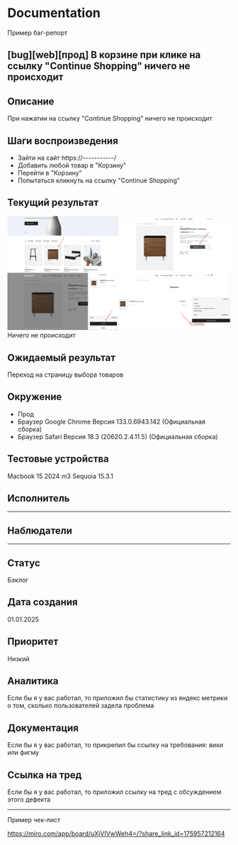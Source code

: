 # Documentation

Пример баг-репорт

## [bug][web][прод] В корзине при клике на ссылку "Continue Shopping" ничего не происходит

## Описание

При нажатии на ссылку "Continue Shopping" ничего не происходит

## Шаги воспроизведения

* Зайти на сайт   https://-----------/
* Добавить любой товар в "Корзину"
* Перейти в "Корзину"
* Попытаться кликнуть на ссылку "Continue Shopping"

## Текущий результат

![Header](https://github.com/psinyugin/Documentation/blob/main/assets/scrin.png)
Ничего не происходит

## Ожидаемый результат

Переход на страницу выбора товаров

## Окружение

* Прод
* Браузер Google Chrome Версия 133.0.6943.142 (Официальная сборка)
* Браузер Safari Версия 18.3 (20620.2.4.11.5) (Официальная сборка)
  
## Тестовые устройства

Macbook 15 2024 m3 Sequoia 15.3.1

## Исполнитель

_______________

## Наблюдатели

_______________

## Статус

Бэклог

## Дата создания

01.01.2025

## Приоритет

Низкий

## Аналитика

Если бы я у вас работал, то приложил бы статистику из яндекс метрики о том, сколько пользователей задела проблема

## Документация

Если бы я у вас работал, то прикрепил бы ссылку на требования: вики или фигму

## Ссылка на тред

Если бы я у вас работал, то приложил ссылку на тред с обсуждением этого дефекта

_____________________________________

Пример чек-лист

https://miro.com/app/board/uXjVIVwWeh4=/?share_link_id=175957212164
